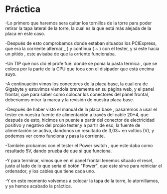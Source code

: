 # Práctica

-Lo primero que haremos sera quitar los tornillos de la torre para poder retirar la tapa lateral de la torre, la cual es la que 
está más alejada de la placa en este caso.

-Después de esto comprobamos donde estaban situados los PCIExpress, que era la corriente alterna( _ ) y contínua ( ~ ) con el tester, 
y si este hacia un pitido , este avisaba de que la orriente funcionaba.

-Un TIP que nos dió el profe fué: donde se ponía la pasta térmica , que se coloca por la parte de la CPU que toca con el disipador 
que está encima suyo.

-A continuación vimos los conectores de la placa base, la cual era de Gigabyte y estuvimos viendola brevemente en su página web,
y el panel frontal, que para saber como colocar los conectores del panel frontal,
deberiamos mirar la marca y la revisión de nuestra placa base.

-Después de haber visto el manual de la placa base , pasaremos a usar el tester en nuestra fuente de alimentación a través del cable
20+4, que después de esto, hicimos un puente a partir del conector de electricidad positivo y negativo del propio tester,y a partir
de eso, la fuente de alimentación se activa, dandonos un resultado de 3,03~ en voltios (V), y podemos ver como funciona y pasa la 
corriente. 

-También probamos con el tester el Power switch , que este daba como resultado 5V, dando prueba de que si que funciona.

-Y para terminar, vimos que en el panel frontal tenemos situado el reset, justo al lado de lo que seria el botón "Power", que este 
sirve para reiniciar el ordenador, y los cables que tiene cada uno.

-Y en este momento volvemos a colocar la tapa de la torre, lo atornillamos, y ya hemos acabado la práctica.
